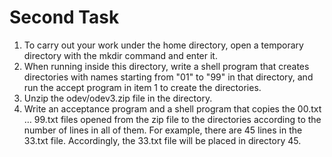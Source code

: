 # Second Task
1. To carry out your work under the home directory, open a temporary directory with the mkdir command and enter it.
2. When running inside this directory, write a shell program that creates directories with names starting from "01" to "99" in that directory, and run the accept program in item 1 to create the directories.
3. Unzip the odev/odev3.zip file in the directory.
4. Write an acceptance program and a shell program that copies the 00.txt … 99.txt files opened from the zip file to the directories according to the number of lines in all of them. For example, there are 45 lines in the 33.txt file. Accordingly, the 33.txt file will be placed in directory 45.
